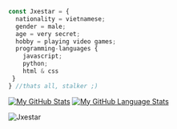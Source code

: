 ```javascript
const Jxestar = {
  nationality = vietnamese;
  gender = male;
  age = very secret;
  hobby = playing video games;
  programming-languages {
    javascript;
    python;
    html & css
 }
} //thats all, stalker ;)
```
[![My GitHub Stats](https://github-readme-stats.vercel.app/api/?username=jxestar&count_private=true&theme=tokyonight&showicons=true)]()
[![My GitHub Language Stats](https://github-readme-stats.vercel.app/api/top-langs/?username=jxestar&langs_count=5&theme=tokyonight)]()

![Jxestar](https://raw.githubusercontent.com/Trilokia/Trilokia/379277808c61ef204768a61bbc5d25bc7798ccf1/bottom_header.svg)
